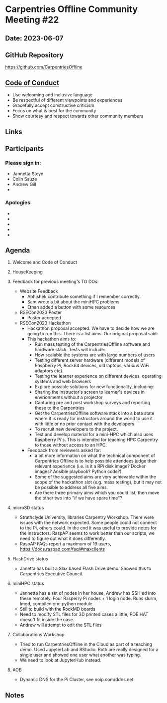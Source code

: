 # Carpentries Offline Community Meeting #22
## Date: 2023-06-07

## GitHub Repository
https://github.com/CarpentriesOffline

## [Code of Conduct](https://docs.carpentries.org/topic_folders/policies/code-of-conduct.html)

* Use welcoming and inclusive language
* Be respectful of different viewpoints and experiences
* Gracefully accept constructive criticism
* Focus on what is best for the community
* Show courtesy and respect towards other community members

## Links

## Participants
### Please sign in:
*  Jannetta Steyn
*  Colin Sauze
*  Andrew Gill
* 

### Apologies
* 
* 
* 
* 
* 

## Agenda
1. Welcome and Code of Conduct
2. HouseKeeping
3. Feedback for previous meeting's TO DOs:
    - Website Feedback
        - Abhishek contribute something if I remember correctly.
        - Sam wrote a bit about the miniHPC problems
        - Ethan added a button with some resources
    - RSECon2023 Poster
        - Poster accepted
    - RSECon2023 Hackathon
        - Hackathon proposal accepted. We have to decide how we are going to run this. There is a list aims. Our original proposal said:
        - This hackathon aims to:
            * Run mass testing of the CarpentriesOffline software and hardware stack. Tests will include:
            * How scalable the systems are with large numbers of users
            * Testing different server hardware (different models of Raspberry Pi, Rock64 devices, old laptops, various WiFi adaptors etc).
            * Testing the learner experience on different devices, operating systems and web browsers
            * Explore possible solutions for new functionality, including:
            * Sharing the instructor's screen to learner's devices in envrionments without a projector
            * Capturing pre and post workshop surveys and reporting these to the Carpentries
            * Get the CarpentriesOffline software stack into a beta state where it is ready for instructors around the world to use it with little or no prior contact with the developers.
             * To recruit new developers to the project.
             * Test and develop material for a mini-HPC which also uses Raspberry Pi's. This is intended for teaching HPC Carpentry to those without access to an HPC.
        - Feedback from reviewers asked for:
            - a bit more information on what the technical component of Carpentries Offline is to help possible attendees judge their relevant experience (i.e. is it a RPi disk image? Docker images? Ansible playbook? Python code?) 
            - Some of the suggested aims are very achievable within the scope of the hackathon slot (e.g. mass testing), but it may not be possible to address all five aims. 
            - Are there three primary aims which you could list, then move the other two into "if we have spare time"?

4. microSD status
    - Strathclyde University, libraries Carpentry Workshop. There were issues with the network expected. Some people could not connect to the Pi, others could. In the end it was useful to provide notes for the instructors. RaspAP seems to work better than our scripts, we need to figure out what it does differently.
    - RaspAP FAQs report a maximum of 19 users, https://docs.raspap.com/faq/#maxclients
5. FlashDrive status
    - Janetta has built a Slax based Flash Drive demo. Showed this to Carpentries Executive Council. 
6. miniHPC status
     - Jannetta has a set of nodes in her house, Andrew has SSH'ed into these remotely. Four Rasperry Pi nodes + 1 login node. Runs slurm, lmod, compiled one python module. 
     - Still to build with the RockMD boards
     - Need to modify STL files for 3D printed cases a little, POE HAT doesn't fit inside the case.
     - Andrew will attempt to edit the STL files
7. Collaborations Workshop
    - Tried to run CarpentriesOffline in the Cloud as part of a teaching demo. Used JupyterLab and RStudio. Both are really designed for a single user and showed one user what another was typing.
    - We need to look at JupyterHub instead. 
9. AOB
    - Dynamic DNS for the Pi Cluster, see noip.com/ddns.net
## Notes


